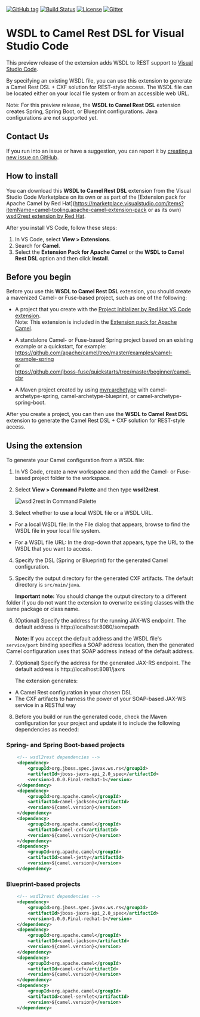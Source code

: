 [![GitHub tag](https://img.shields.io/github/tag/camel-tooling/vscode-wsdl2rest.svg?style=plastic)]()
[![Build Status](https://travis-ci.com/camel-tooling/vscode-wsdl2rest.svg?branch=master)](https://travis-ci.com/camel-tooling/vscode-wsdl2rest)
[![License](https://img.shields.io/badge/license-Apache%202-blue.svg)]()
[![Gitter](https://img.shields.io/gitter/room/camel-tooling/Lobby.js.svg)](https://gitter.im/camel-tooling/Lobby)

# WSDL to Camel Rest DSL for Visual Studio Code
This preview release of the extension adds WSDL to REST support to [Visual Studio Code](https://code.visualstudio.com/).

 By specifying an existing WSDL file, you can use this extension to generate a Camel Rest DSL + CXF solution for REST-style access. The WSDL file can be located either on your local file system or from an accessible web URL.

Note: For this preview release, the **WSDL to Camel Rest DSL** extension creates Spring, Spring Boot, or Blueprint configurations. Java configurations are not supported yet.

## Contact Us
If you run into an issue or have a suggestion, you can report it by [creating a new issue on GitHub](https://github.com/camel-tooling/vscode-wsdl2rest/issues).

## How to install
You can download this **WSDL to Camel Rest DSL** extension from the Visual Studio Code Marketplace on its own or as part of the [Extension pack for Apache Camel by Red Hat](https://marketplace.visualstudio.com/items?itemName=camel-tooling.apache-camel-extension-pack or as its own) [wsdl2rest extension by Red Hat](https://marketplace.visualstudio.com/items?itemName=camel-tooling.vscode-wsdl2rest).

After you install VS Code, follow these steps:
1. In VS Code, select **View > Extensions**.
2. Search for **Camel**.
3. Select the **Extension Pack for Apache Camel** or the **WSDL to Camel Rest DSL** option and then click **Install**.

## Before you begin
Before you use this **WSDL to Camel Rest DSL** extension, you should create a mavenized Camel- or Fuse-based project, such as one of the following:

* A project that you create with the [Project Initializer by Red Hat VS Code extension](https://marketplace.visualstudio.com/items?itemName=redhat.project-initializer).   
Note: This extension is included in the [Extension pack for Apache Camel](https://marketplace.visualstudio.com/items?itemName=camel-tooling.apache-camel-extension-pack).

* A standalone Camel- or Fuse-based Spring project based on an existing example or a quickstart, for example:  
https://github.com/apache/camel/tree/master/examples/camel-example-spring  
or  
https://github.com/jboss-fuse/quickstarts/tree/master/beginner/camel-cbr

* A Maven project created by using [mvn:archetype](http://camel.apache.org/camel-maven-archetypes.html) with camel-archetype-spring, camel-archetype-blueprint, or camel-archetype-spring-boot.

After you create a project, you can then use the **WSDL to Camel Rest DSL** extension to generate the Camel Rest DSL + CXF solution for REST-style access. 

## Using the extension
To generate your Camel configuration from a WSDL file:

1. In VS Code, create a new workspace and then add the Camel- or Fuse-based project folder to the workspace.

2. Select **View > Command Palette** and then type **wsdl2rest**.  

      ![wsdl2rest in Command Palette](./images/wsdl2rest-dropdown.png "wsdl2rest in Command Palette")

3. Select whether to use a local WSDL file or a WSDL URL.

  * For a local WSDL file: In the File dialog that appears, browse to find the WSDL file in your local file system.
  
  * For a WSDL file URL: In the drop-down that appears, type the URL to the WSDL that you want to access.

4. Specify the DSL (Spring or Blueprint) for the generated Camel configuration.  

5. Specify the output directory for the generated CXF artifacts. The default directory is `src/main/java`.  
  
      **Important note:** You should change the output directory to a different folder if you do not want the extension to overwrite  existing classes with the same package or class name.

6. (Optional) Specify the address for the running JAX-WS endpoint. The default address is http://localhost:8080/somepath  
  
      **Note:** If you accept the default address and the WSDL file's `service/port` binding specifies a SOAP address location, then the generated Camel configuration uses that SOAP address instead of the default address.
  
7. (Optional) Specify the address for the generated JAX-RS endpoint. The default address is http://localhost:8081/jaxrs  

      The extension generates:
  * A Camel Rest configuration in your chosen DSL
  * The CXF artifacts to harness the power of your SOAP-based JAX-WS service in a RESTful way


8. Before you build or run the generated code, check the Maven configuration for your project and update it to include the following dependencies as needed:

### Spring- and Spring Boot-based projects

```xml
    <!-- wsdl2rest dependencies -->
    <dependency>
        <groupId>org.jboss.spec.javax.ws.rs</groupId>
        <artifactId>jboss-jaxrs-api_2.0_spec</artifactId>
        <version>1.0.0.Final-redhat-1</version>
    </dependency>
    <dependency>
        <groupId>org.apache.camel</groupId>
        <artifactId>camel-jackson</artifactId>
        <version>${camel.version}</version>
    </dependency>
    <dependency>
        <groupId>org.apache.camel</groupId>
        <artifactId>camel-cxf</artifactId>
        <version>${camel.version}</version>
    </dependency>
    <dependency>
        <groupId>org.apache.camel</groupId>
        <artifactId>camel-jetty</artifactId>
        <version>${camel.version}</version>
    </dependency>
```

### Blueprint-based projects

```xml
    <!-- wsdl2rest dependencies -->
    <dependency>
        <groupId>org.jboss.spec.javax.ws.rs</groupId>
        <artifactId>jboss-jaxrs-api_2.0_spec</artifactId>
        <version>1.0.0.Final-redhat-1</version>
    </dependency>
    <dependency>
        <groupId>org.apache.camel</groupId>
        <artifactId>camel-jackson</artifactId>
        <version>${camel.version}</version>
    </dependency>
    <dependency>
        <groupId>org.apache.camel</groupId>
        <artifactId>camel-cxf</artifactId>
        <version>${camel.version}</version>
    </dependency>
    <dependency>
        <groupId>org.apache.camel</groupId>
        <artifactId>camel-servlet</artifactId>
        <version>${camel.version}</version>
    </dependency>
```

